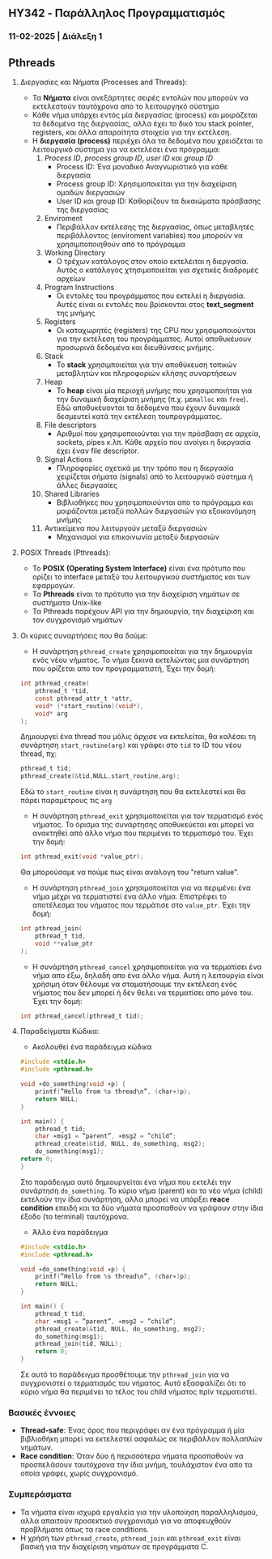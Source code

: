## HY342 - Παράλληλος Προγραμματισμός
### 11-02-2025 | Διάλεξη 1

## Pthreads
1. Διεργασίες και Νήματα (Processes and Threads):
    - Τα **Νήματα** είναι ανεξάρτητες σειρές εντολών που μπορούν να εκτελεστούν ταυτόχρονα 
απο το λειτουργηκό σύστημα
    - Κάθε νήμα υπάρχει εντός μία διεργασίας (process) και μοιράζεται τα δεδομένα της 
διεργασίας, αλλα έχει το δικό του stack pointer, registers, και άλλα απαραίτητα 
στοιχεία για την εκτέλεση.
    - Η **διεργασία (process)** περιέχει όλα τα δεδομένα που χρειάζεται το λειτουργικό σύστημα για 
να εκτελέσει ένα πρόγραμμα:
        1. *Process ID*, *process group ID*, *user ID* και  *group ID*
            - Process ID: Ένα μοναδικό Αναγνωριστικό για κάθε διεργασία
            - Process group ID: Χρησιμοποιείται για την διαχείριση ομαδών διεργασιών
            - User ID και group ID: Καθορίζουν τα δικαιώματα πρόσβασης της διεργασίας
        2. Enviroment
            - Περιβάλλον εκτέλεσης της διεργασίας, όπως μεταβλητές περιβάλλοντος (enviroment variables) που μπορούν να χρησιμποποιηθούν από το πρόγραμμα
        3. Working Directory
            - Ο τρέχων κατάλογος στον οποίο εκτελέιται η διεργασία. Αυτός ο κατάλογος χτησιμοποιείται για σχετικές διαδρομές αρχείων
        4. Program Instructions
            - Οι εντολές του προγράμματος που εκτελεί η διεργασία. Αυτές είναι οι εντολές που βρίσκονται στος **text_segment** της μνήμης
        5. Registers
            - Οι καταχωρητές (registers) της CPU που χρησιμοποιούνται για την εκτέλεση του προγράμματος. Αυτοί αποθυκέυουν προσωρινά δεδομένα και διευθύνσεις μνήμης.
        6. Stack
            - Το **stack** χρησιμποιείται για την αποθύκευση τοπικών μεταβλητών και πληροφοριών κλήσης συναρτήσεων
        7. Heap
            - Το **heap** είναι μία περιοχή μνήμης που χρησιμοποιήται για την δυναμική διαχείριση μνήμης (π.χ. με`malloc` και `free`). Εδώ αποθυκέυονται τα δεδομένα που έχουν δυναμικά δεσμευτεί κατά την εκτέλεση τουπρογράμματος.
        8. File descriptors
            - Αριθμοί που χρησιμοποιούνται για την πρόσβαση σε αρχεία, sockets, pipes κ.λπ. Κάθε αρχείο που ανοίγει η διεργασία έχει έναν file descriptor.
        9. Signal Actions
            - Πληροφορίες σχετικά με την τρόπο που η διεργασία χειρίζεται σήματα (signals) από το λειτουργικό σύστημα ή άλλες διεργασίες
        10. Shared Libraries
            - Βιβλιοθήκες που χρησιμοποιούνται απο το πρόγραμμα και μοιράζονται μεταξύ πολλών διεργασιών για εξοικονόμηση μνήμης
        11. Αντικείμενα που λειτυργούν μεταξύ διεργασιών
            - Μηχανισμοί για επικοινωνία μεταξύ διεργασιών

2. POSIX Threads (Pthreads):
    - Το **POSIX (Operating System Interface)** είναι ένα πρότυπο που ορίζει το interface 
μεταξύ του λειτουργικού συστήματος και των εφαρμογών.
    - Τα **Pthreads** είναι το πρότυπο για την διαχείριση νημάτων σε συστήματα Unix-like
    - Τα Pthreads παρέχουν API για την δημιουργία, την διαχείριση και τον συγχρονισμό 
νημάτων

3. Οι κύριες συναρτήσεις που θα δούμε:
    - Η συνάρτηση `pthread_create` χρησιμοποιείται για την δημιουργία ενός νέου νήματος. Το νήμα ξεκινά
εκτελώντας μια συνάρτηση που ορίζεται απο τον προγραμματιστή, Έχει την δομή:
    ```c
    int pthread_create(
        pthread_t *tid,
        const pthread_attr_t *attr,
        void* (*start_routine)(void*),
        void* arg
    );
    ```
    Δημιουργεί ένα thread που μόλις άρχισε να εκτελείται, θα καλέσει τη συνάρτηση `start_routine(arg)` και
γράφει στο `tid` το ID του νέου thread, πχ:
    ```c
    pthread_t tid;
    pthread_create(&tid,NULL,start_routine,arg);
    ```
    Εδώ το `start_routine` είναι η συνάρτηση που θα εκτελεστεί και θα πάρει παραμέτρους τις `arg`
    - Η συνάρτηση `pthread_exit` χρησιμοποιείται για τον τερματισμό ενός νήματος. Το όρισμα της συνάρτησης 
αποθυκεύεται και μπορεί να ανακτηθεί από άλλο νήμα που περιμένει το τερματισμό του. Έχει την δομή:
    ```c
    int pthread_exit(void *value_ptr);
    ```
    Θα μπορούσαμε να πούμε πως είναι ανάλογη του "return value".
    - Η συνάρτηση `pthread_join` χρησιμοποιείται για να περιμένει ένα νήμα μέχρι να τερματιστεί ένα άλλο 
νήμα. Επιστρέφει το αποτέλεσμα του νήματος που τερμάτισε στο `value_ptr`. Έχει την δομή:
    ```c
    int pthread_join(
        pthread_t tid,
        void **value_ptr
    );
    ```
    - Η συνάρτηση `pthread_cancel` χρησιμοποιείται για να τερματίσει ένα νήμα απο έξω, δηλαδή απο ένα άλλο
νήμα. Αυτή η λειτουργία είναι χρήσιμη όταν θέλουμε να σταματήσουμε την εκτέλεση ενός νήματος που δεν μπορεί
ή δέν θελει να τερματίσει απο μόνο του. Έχει την δομή:
    ```c
    int pthread_cancel(pthread_t tid);
    ```

4. Παραδείγματα Κώδικα:
    - Ακολουθεί ένα παράδειγμα κώδικα
    ```c
    #include <stdio.h>
    #include <pthread.h>
    
    void ∗do_something(void ∗p) {
        printf(”Hello from %s thread\n”, (char∗)p);
        return NULL;
    }
    
    int main() {
        pthread_t tid;
        char ∗msg1 = ”parent”, ∗msg2 = ”child”;
        pthread_create(&tid, NULL, do_something, msg2);
        do_something(msg1);
    return 0;
    }
    ```
    Στο παράδειγμα αυτό δημιουργείται ένα νήμα που εκτελέι την συνάρτηση `do_something`. Το κύριο νήμα 
(parent) και το νέο νήμα (child) εκτελούν την ίδια συνάρτηση, αλλα μπορεί να υπάρξει **reace condition** 
επειδή και τα δύο νήματα προσπαθούν να γράψουν στην ίδια έξοδο (το terminal) ταυτόχρονα.
    - Άλλο ένα παράδειγμα
    ```c
    #include <stdio.h>
    #include <pthread.h>
    
    void ∗do_something(void ∗p) {
        printf(”Hello from %s thread\n”, (char∗)p);
        return NULL;
    }

    int main() {
        pthread_t tid;
        char ∗msg1 = ”parent”, ∗msg2 = ”child”;
        pthread_create(&tid, NULL, do_something, msg2);
        do_something(msg1);
        pthread_join(tid, NULL);
        return 0;
    }
    ```
    Σε αυτό το παράδειγμα προσθέτουμε την `pthread_join` για να συγχρονιστεί ο τερματισμός του νήματος. Αυτό
εξασφαλίζει ότι το κύριο νήμα θα περιμένει το τέλος του child νήματος πρίν τερματιστεί.

### Βασικές έννοιες
- **Thread-safe**: Ένας όρος που περιγράφει αν ένα πρόγραμμα ή μία βιβλιοθήκη μπορεί να εκτελεστεί ασφαλώς σε
περιβάλλον πολλαπλών νημάτων.
- **Race condition**: Όταν δύο ή περισσότερα νήματα προσπαθούν να προσπελάσουν ταυτόχρονα την ίδια μνήμη,
τουλάχιστον ένα απο τα οποία γράφει, χωρίς συγχρονισμό.

### Συμπεράσματα
- Τα νήματα είναι ισχυρά εργαλεία για την υλοποίηση παραλληλισμού, αλλα απαιτούν προσεκτικό συγχρονισμό για
να αποφευχθούν προβλήματα όπως τα race conditions.
- Η χρήση των `pthread_create`, `pthread_join` και `pthread_exit` είναι βασική για την διαχείριση νημάτων
σε προγράμματα C.

